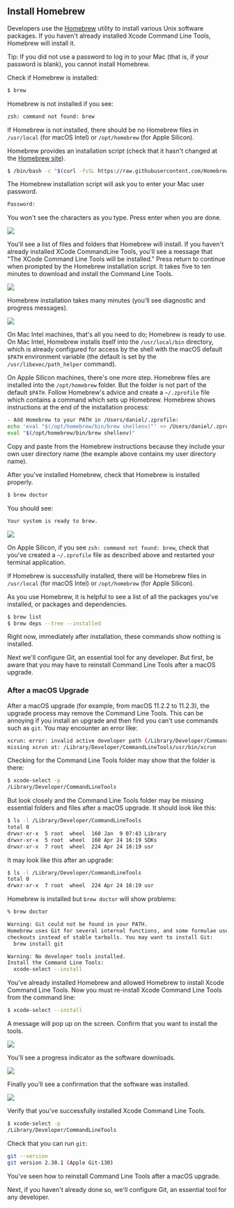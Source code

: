 ## Install Homebrew

Developers use the [Homebrew](https://brew.sh/) utility to install various Unix software packages. If you haven't already installed Xcode Command Line Tools, Homebrew will install it.

Tip: If you did not use a password to log in to your Mac (that is, if your password is blank), you cannot install Homebrew.

Check if Homebrew is installed:

```bash
$ brew
```

Homebrew is not installed if you see:

```bash
zsh: command not found: brew
```

If Homebrew is not installed, there should be no Homebrew files in  `/usr/local` (for macOS Intel) or `/opt/homebrew` (for Apple Silicon).

Homebrew provides an installation script (check that it hasn't changed at the [Homebrew site](https://brew.sh/)).

```bash
$ /bin/bash -c "$(curl -fsSL https://raw.githubusercontent.com/Homebrew/install/HEAD/install.sh)"
```

The Homebrew installation script will ask you to enter your Mac user password.

```bash
Password:
```

You won't see the characters as you type. Press enter when you are done.

![](/assets/images/install-rails-mac/homebrew-enter-password.png)

You'll see a list of files and folders that Homebrew will install. If you haven't already installed XCode CommandLine Tools, you'll see a message that "The XCode Command Line Tools will be installed." Press return to continue when prompted by the Homebrew installation script. It takes five to ten minutes to download and install the Command Line Tools.

![](/assets/images/install-rails-mac/install-homebrew.png)

Homebrew installation takes many minutes (you’ll see diagnostic and progress messages).

![](/assets/images/install-rails-mac/homebrew-complete.png)

On Mac Intel machines, that's all you need to do; Homebrew is ready to use. On Mac Intel, Homebrew installs itself into the `/usr/local/bin` directory, which is already configured for access by the shell with the macOS default `$PATH` environment variable (the default is set by the `/usr/libexec/path_helper` command).

On Apple Silicon machines, there's one more step. Homebrew files are installed into the `/opt/homebrew` folder. But the folder is not part of the default `$PATH`. Follow Homebrew's advice and create a `~/.zprofile` file which contains a command which sets up Homebrew. Homebrew shows instructions at the end of the installation process:

```bash
- Add Homebrew to your PATH in /Users/daniel/.zprofile:
echo 'eval "$(/opt/homebrew/bin/brew shellenv)"' >> /Users/daniel/.zprofile
eval "$(/opt/homebrew/bin/brew shellenv)"
```

Copy and paste from the Homebrew instructions because they include your own user directory name (the example above contains my user directory name).

After you've installed Homebrew, check that Homebrew is installed properly.

```bash
$ brew doctor
```

You should see:

```bash
Your system is ready to brew.
```

![](/assets/images/install-rails-mac/brew-doctor.png)

On Apple Silicon, if you see `zsh: command not found: brew`, check that you've created a `~/.zprofile` file as described above and restarted your terminal application.

If Homebrew is successfully installed, there will be Homebrew files in  `/usr/local` (for macOS Intel) or `/opt/homebrew` (for Apple Silicon).

As you use Homebrew, it is helpful to see a list of all the packages you've installed, or packages and dependencies.

```bash
$ brew list
$ brew deps --tree --installed
```

Right now, immediately after installation, these commands show nothing is installed.

Next we'll configure Git, an essential tool for any developer. But first, be aware that you may have to reinstall Command Line Tools after a macOS upgrade.

### After a macOS Upgrade

After a macOS upgrade (for example, from macOS 11.2.2 to 11.2.3), the upgrade process may remove the Command Line Tools. This can be annoying if you install an upgrade and then find you can't use commands such as `git`. You may encounter an error like:

```bash
xcrun: error: invalid active developer path (/Library/Developer/CommandLineTools),
missing xcrun at: /Library/Developer/CommandLineTools/usr/bin/xcrun
```

Checking for the Command Line Tools folder may show that the folder is there:

```bash
$ xcode-select -p
/Library/Developer/CommandLineTools
```

But look closely and the Command Line Tools folder may be missing essential folders and files after a macOS upgrade. It should look like this:

```bash
$ ls -l /Library/Developer/CommandLineTools
total 0
drwxr-xr-x  5 root  wheel  160 Jan  9 07:43 Library
drwxr-xr-x  5 root  wheel  160 Apr 24 16:19 SDKs
drwxr-xr-x  7 root  wheel  224 Apr 24 16:19 usr
```

It may look like this after an upgrade:

```bash
$ ls -l /Library/Developer/CommandLineTools
total 0
drwxr-xr-x  7 root  wheel  224 Apr 24 16:19 usr
```

Homebrew is installed but `brew doctor` will show problems:

```bash
% brew doctor

Warning: Git could not be found in your PATH.
Homebrew uses Git for several internal functions, and some formulae use Git
checkouts instead of stable tarballs. You may want to install Git:
  brew install git

Warning: No developer tools installed.
Install the Command Line Tools:
  xcode-select --install
```

You've already installed Homebrew and allowed Homebrew to install Xcode Command Line Tools. Now you must re-install Xcode Command Line Tools from the command line:

```bash
$ xcode-select --install
```

A message will pop up on the screen. Confirm that you want to install the tools.

![](/assets/images/install-rails-mac/install-Xcode-CLT.png)

You'll see a progress indicator as the software downloads.

![](/assets/images/install-rails-mac/install-Xcode-CLT-progress.png)

Finally you'll see a confirmation that the software was installed.

![](/assets/images/install-rails-mac/install-Xcode-CLT-progress.png)

Verify that you've successfully installed Xcode Command Line Tools.

```bash
$ xcode-select -p
/Library/Developer/CommandLineTools
```

Check that you can run `git`:

```bash
git --version
git version 2.30.1 (Apple Git-130)
```

You've seen how to reinstall Command Line Tools after a macOS upgrade.

Next, if you haven't already done so, we'll configure Git, an essential tool for any developer.
